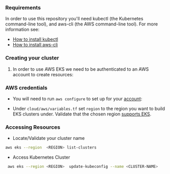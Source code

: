 

### Requirements

In order to use this repository you'll need kubectl (the Kubernetes command-line tool), and aws-cli (the AWS command-line tool). For more information see:

* [How to install kubectl](https://kubernetes.io/docs/tasks/tools/)
* [How to install aws-cli](https://docs.aws.amazon.com/cli/latest/userguide/getting-started-install.html)


### Creating your cluster

1. In order to use AWS EKS we need to be authenticated to an AWS account to create resources:


### AWS credentials
* You will need to run `aws configure` to set up for your [account](https://docs.aws.amazon.com/cli/latest/userguide/getting-started-quickstart.html): 

* Under `cloud/aws/variables.tf` set `region` to the region you want to build EKS clusters under. Validate that the chosen region [supports EKS](https://aws.amazon.com/about-aws/global-infrastructure/regional-product-services/). 


### Accessing Resources 
* Locate/Validate your cluster name
```sh
aws eks --region  <REGION> list-clusters
```
* Access Kubernetes Cluster 
```sh
 aws eks --region <REGION>  update-kubeconfig --name <CLUSTER-NAME>
```



